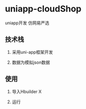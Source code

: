 # uniapp-cloudShop
uniapp开发 仿网易严选

## 技术栈
1. 采用uni-app框架开发

2. 数据为模拟json数据

## 使用

1. 导入Hbuilder X

2. 运行
